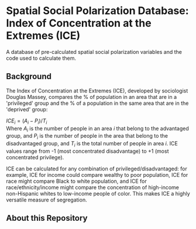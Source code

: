 # Spatial Social Polarization Database: Index of Concentration at the Extremes (ICE)
A database of pre-calculated spatial social polarization variables and the code used to calculate them. 

## Background
The Index of Concentration at the Extremes (ICE), developed by sociologist Douglas Massey, compares the % of population in an area that are in a 'privileged' group and the % of a population in the same area that are in the 'deprived' group:

$`ICE_i = (A_i - P_i)/T_i `$     
Where $`A_i`$ is the number of people in an area $`i`$ that belong to the advantaged group, and $`P_i`$ is the number of people in the area that belong to the disadvantaged group, and $`T_i`$ is the total number of people in area $`i`$. ICE values range from -1 (most concentrated disadvantage) to +1 (most concentrated privilege). 

ICE can be calculated for any combination of privileged/disadvantaged: for example, ICE for income could compare wealthy to poor population, ICE for race might compare Black to white population, and ICE for race/ethnicity/income might compare the concentration of high-income non-Hispanic whites to low-income people of color. This makes ICE a highly versatile measure of segregation.

## About this Repository

